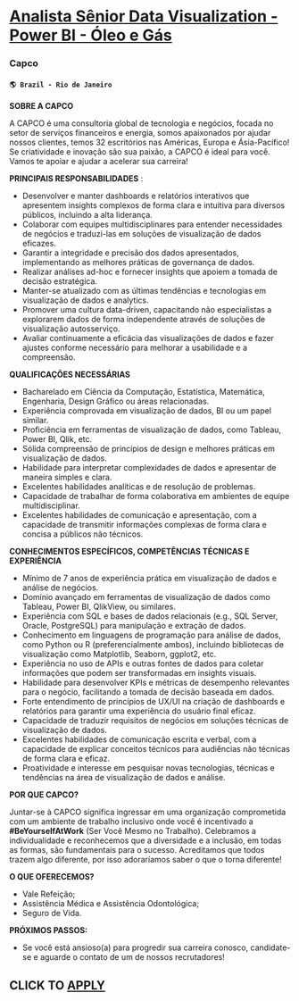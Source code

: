 # [Analista Sênior Data Visualization - Power BI - Óleo e Gás](https://www.remotewlb.com/apply/analista-senior-data-visualization-power-bi-oleo-e-gas)  
### Capco  
#### `🌎 Brazil - Rio de Janeiro`  

**SOBRE A CAPCO**

A CAPCO é uma consultoria global de tecnologia e negócios, focada no setor de serviços financeiros e energia, somos apaixonados por ajudar nossos clientes, temos 32 escritórios nas Américas, Europa e Ásia-Pacífico! Se criatividade e inovação são sua paixão, a CAPCO é ideal para você. Vamos te apoiar e ajudar a acelerar sua carreira!

**PRINCIPAIS RESPONSABILIDADES** :

  * Desenvolver e manter dashboards e relatórios interativos que apresentem insights complexos de forma clara e intuitiva para diversos públicos, incluindo a alta liderança.
  * Colaborar com equipes multidisciplinares para entender necessidades de negócios e traduzi-las em soluções de visualização de dados eficazes.
  * Garantir a integridade e precisão dos dados apresentados, implementando as melhores práticas de governança de dados.
  * Realizar análises ad-hoc e fornecer insights que apoiem a tomada de decisão estratégica.
  * Manter-se atualizado com as últimas tendências e tecnologias em visualização de dados e analytics.
  * Promover uma cultura data-driven, capacitando não especialistas a explorarem dados de forma independente através de soluções de visualização autosserviço.
  * Avaliar continuamente a eficácia das visualizações de dados e fazer ajustes conforme necessário para melhorar a usabilidade e a compreensão.

**QUALIFICAÇÕES NECESSÁRIAS**

  * Bacharelado em Ciência da Computação, Estatística, Matemática, Engenharia, Design Gráfico ou áreas relacionadas.
  * Experiência comprovada em visualização de dados, BI ou um papel similar.
  * Proficiência em ferramentas de visualização de dados, como Tableau, Power BI, Qlik, etc.
  * Sólida compreensão de princípios de design e melhores práticas em visualização de dados.
  * Habilidade para interpretar complexidades de dados e apresentar de maneira simples e clara.
  * Excelentes habilidades analíticas e de resolução de problemas.
  * Capacidade de trabalhar de forma colaborativa em ambientes de equipe multidisciplinar.
  * Excelentes habilidades de comunicação e apresentação, com a capacidade de transmitir informações complexas de forma clara e concisa a públicos não técnicos.

**CONHECIMENTOS ESPECÍFICOS, COMPETÊNCIAS TÉCNICAS E EXPERIÊNCIA**

  * Mínimo de 7 anos de experiência prática em visualização de dados e análise de negócios.
  * Domínio avançado em ferramentas de visualização de dados como Tableau, Power BI, QlikView, ou similares.
  * Experiência com SQL e bases de dados relacionais (e.g., SQL Server, Oracle, PostgreSQL) para manipulação e extração de dados.
  * Conhecimento em linguagens de programação para análise de dados, como Python ou R (preferencialmente ambos), incluindo bibliotecas de visualização como Matplotlib, Seaborn, ggplot2, etc.
  * Experiência no uso de APIs e outras fontes de dados para coletar informações que podem ser transformadas em insights visuais.
  * Habilidade para desenvolver KPIs e métricas de desempenho relevantes para o negócio, facilitando a tomada de decisão baseada em dados.
  * Forte entendimento de princípios de UX/UI na criação de dashboards e relatórios para garantir uma experiência do usuário final eficaz.
  * Capacidade de traduzir requisitos de negócios em soluções técnicas de visualização de dados.
  * Excelentes habilidades de comunicação escrita e verbal, com a capacidade de explicar conceitos técnicos para audiências não técnicas de forma clara e eficaz.
  * Proatividade e interesse em pesquisar novas tecnologias, técnicas e tendências na área de visualização de dados e análise.

**POR QUE CAPCO?**

Juntar-se à CAPCO significa ingressar em uma organização comprometida com um ambiente de trabalho inclusivo onde você é incentivado a **#BeYourselfAtWork** (Ser Você Mesmo no Trabalho). Celebramos a individualidade e reconhecemos que a diversidade e a inclusão, em todas as formas, são fundamentais para o sucesso. Acreditamos que todos trazem algo diferente, por isso adoraríamos saber o que o torna diferente!

**O QUE OFERECEMOS?**

  * Vale Refeição;
  * Assistência Médica e Assistência Odontológica;
  * Seguro de Vida.

**PRÓXIMOS PASSOS:**

  * Se você está ansioso(a) para progredir sua carreira conosco, candidate-se e aguarde o contato de um de nossos recrutadores!

  
## CLICK TO [APPLY](https://www.remotewlb.com/apply/analista-senior-data-visualization-power-bi-oleo-e-gas)

